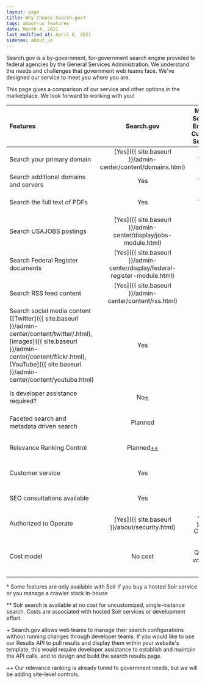```yaml
---
layout: page
title: Why Choose Search.gov? 
tags: about-us features
date: March 4, 2021
last_modified_at: April 6, 2021
sidenav: about_us
---
```


Search.gov is a by-government, for-government search engine provided to federal agencies by the General Services Administration. We understand the needs and challenges that government web teams face. We've designed our service to meet you where you are.

This page gives a comparison of our service and other options in the marketplace. We look forward to working with you!

| Features | Search.gov | Major Search Engine Custom Search | Solr | Other Site Search Tools |
| :-- | :--: | :--: | :--: | :--: |
| Search your primary domain | [Yes]({{ site.baseurl }}/admin-center/content/domains.html) | Yes | Yes | Yes |
| Search additional domains and servers | Yes | Yes | No[\*](#1star) | Yes |
| Search the full text of PDFs | Yes | Yes | No[\*](#1star) | Depends on the service |
| Search USAJOBS postings | [Yes]({{ site.baseurl }}/admin-center/display/jobs-module.html) | No | No | No |
| Search Federal Register documents | [Yes]({{ site.baseurl }}/admin-center/display/federal-register-module.html) | No | No | No |
| Search RSS feed content | [Yes]({{ site.baseurl }}/admin-center/content/rss.html) | No | No | No |
| Search social media content ([Twitter]({{ site.baseurl }}/admin-center/content/twitter/.html), [images]({{ site.baseurl }}/admin-center/content/flickr.html), [YouTube]({{ site.baseurl }}/admin-center/content/youtube.html) | Yes | No | No | No |
| Is developer assistance required? | No[\+](#1plus) | No | No[\*](#1star) | Depends on the service |
| Faceted search and metadata driven search | Planned | No | Yes | Depends on the service |
| Relevance Ranking Control | Planned[\+\+](#2plus) | No | No | Depends on the service |
| Customer service | Yes | No | No | Depends on the service |
| SEO consultations available | Yes | No | No | Depends on the service |
| Authorized to Operate | [Yes]({{ site.baseurl }}/about/security.html) | Ask your CISSO | Ask your CISSO | Ask your CISSO |
| Cost model | No cost | Query volume | No cost[\*\*](#2star)  | Size of index plus query volume |

<a name="1star"></a>\* Some features are only available with Solr if you buy a hosted Solr service or you manage a crawler stack in-house

<a name="2star"></a>\*\* Solr search is available at no cost for uncustomized, single-instance search. Costs are associated with hosted Solr services or development effort.

<a name="1plus"></a>\+ Search.gov allows web teams to manage their search configurations without running changes through developer teams. If you would like to use our Results API to pull results and display them within your website's template, this would require developer assistance to establish and maintain the API calls, and to design and build the search results page.

<a name="2plus"></a>\+\+ Our relevance ranking is already tuned to government needs, but we will be adding site-level controls.